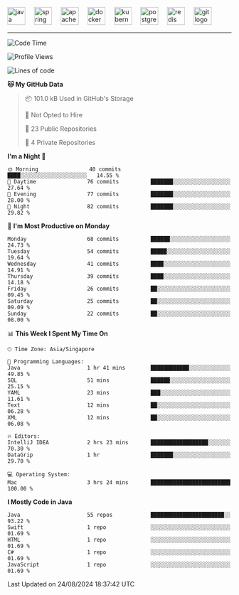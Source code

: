 <p align="left">
  <img src="https://cdn.jsdelivr.net/gh/devicons/devicon/icons/java/java-original.svg" height="40" alt="java logo"  />
  <img width="12" />
  <img src="https://cdn.jsdelivr.net/gh/devicons/devicon/icons/spring/spring-original.svg" height="40" alt="spring logo"  />
  <img width="12" />
  <img src="https://cdn.jsdelivr.net/gh/devicons/devicon/icons/apachekafka/apachekafka-original.svg" height="40" alt="apachekafka logo"  />
  <img width="12" />
  <img src="https://cdn.jsdelivr.net/gh/devicons/devicon/icons/docker/docker-original.svg" height="40" alt="docker logo"  />
  <img width="12" />
  <img src="https://cdn.jsdelivr.net/gh/devicons/devicon/icons/kubernetes/kubernetes-plain.svg" height="40" alt="kubernetes logo"  />
  <img width="12" />
  <img src="https://cdn.jsdelivr.net/gh/devicons/devicon/icons/postgresql/postgresql-original.svg" height="40" alt="postgresql logo"  />
  <img width="12" />
  <img src="https://cdn.jsdelivr.net/gh/devicons/devicon/icons/redis/redis-original.svg" height="40" alt="redis logo"  />
  <img width="12" />
  <img src="https://cdn.jsdelivr.net/gh/devicons/devicon/icons/git/git-original.svg" height="40" alt="git logo"  />
</p>


<!--<img src="https://media.giphy.com/media/LnQjpWaON8nhr21vNW/giphy.gif" width="60"> <em><b>I love connecting with different people</b> so if you want to say <b>hi, I'll be happy to meet you more!</b> 😊 </em> -->

---
<!--START_SECTION:waka-->
![Code Time](http://img.shields.io/badge/Code%20Time-2%2C030%20hrs%201%20min-blue)

![Profile Views](http://img.shields.io/badge/Profile%20Views-0-blue)

![Lines of code](https://img.shields.io/badge/From%20Hello%20World%20I%27ve%20Written-103.9%20thousand%20lines%20of%20code-blue)

**🐱 My GitHub Data** 

> 📦 101.0 kB Used in GitHub's Storage 
 > 
> 🚫 Not Opted to Hire
 > 
> 📜 23 Public Repositories 
 > 
> 🔑 4 Private Repositories 
 > 
**I'm a Night 🦉** 

```text
🌞 Morning                40 commits          ████░░░░░░░░░░░░░░░░░░░░░   14.55 % 
🌆 Daytime                76 commits          ███████░░░░░░░░░░░░░░░░░░   27.64 % 
🌃 Evening                77 commits          ███████░░░░░░░░░░░░░░░░░░   28.00 % 
🌙 Night                  82 commits          ███████░░░░░░░░░░░░░░░░░░   29.82 % 
```
📅 **I'm Most Productive on Monday** 

```text
Monday                   68 commits          ██████░░░░░░░░░░░░░░░░░░░   24.73 % 
Tuesday                  54 commits          █████░░░░░░░░░░░░░░░░░░░░   19.64 % 
Wednesday                41 commits          ████░░░░░░░░░░░░░░░░░░░░░   14.91 % 
Thursday                 39 commits          ████░░░░░░░░░░░░░░░░░░░░░   14.18 % 
Friday                   26 commits          ██░░░░░░░░░░░░░░░░░░░░░░░   09.45 % 
Saturday                 25 commits          ██░░░░░░░░░░░░░░░░░░░░░░░   09.09 % 
Sunday                   22 commits          ██░░░░░░░░░░░░░░░░░░░░░░░   08.00 % 
```


📊 **This Week I Spent My Time On** 

```text
🕑︎ Time Zone: Asia/Singapore

💬 Programming Languages: 
Java                     1 hr 41 mins        ████████████░░░░░░░░░░░░░   49.85 % 
SQL                      51 mins             ██████░░░░░░░░░░░░░░░░░░░   25.15 % 
YAML                     23 mins             ███░░░░░░░░░░░░░░░░░░░░░░   11.61 % 
Text                     12 mins             ██░░░░░░░░░░░░░░░░░░░░░░░   06.28 % 
XML                      12 mins             ██░░░░░░░░░░░░░░░░░░░░░░░   06.08 % 

🔥 Editors: 
IntelliJ IDEA            2 hrs 23 mins       ██████████████████░░░░░░░   70.30 % 
DataGrip                 1 hr                ███████░░░░░░░░░░░░░░░░░░   29.70 % 

💻 Operating System: 
Mac                      3 hrs 24 mins       █████████████████████████   100.00 % 
```

**I Mostly Code in Java** 

```text
Java                     55 repos            ███████████████████████░░   93.22 % 
Swift                    1 repo              ░░░░░░░░░░░░░░░░░░░░░░░░░   01.69 % 
HTML                     1 repo              ░░░░░░░░░░░░░░░░░░░░░░░░░   01.69 % 
C#                       1 repo              ░░░░░░░░░░░░░░░░░░░░░░░░░   01.69 % 
JavaScript               1 repo              ░░░░░░░░░░░░░░░░░░░░░░░░░   01.69 % 
```




 Last Updated on 24/08/2024 18:37:42 UTC
<!--END_SECTION:waka-->


<!--
**SimakovIgor/SimakovIgor** is a ✨ _special_ ✨ repository because its `README.md` (this file) appears on your GitHub profile.

Here are some ideas to get you started:

- 🔭 I’m currently working on ...
- 🌱 I’m currently learning ...
- 👯 I’m looking to collaborate on ...
- 🤔 I’m looking for help with ...
- 💬 Ask me about ...
- 📫 How to reach me: ...
- 😄 Pronouns: ...
- ⚡ Fun fact: ...
-->
